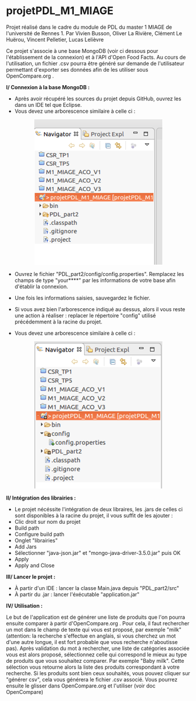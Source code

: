 # projetPDL_M1_MIAGE
Projet réalisé dans le cadre du module de PDL du master 1 MIAGE de l'université de Rennes 1. 
Par Vivien Busson, Oliver La Rivière, Clément Le Huërou, Vincent Pelletier, Lucas Lelièvre

Ce projet s'associe à une base MongoDB (voir ci dessous pour l'établissement de la connexion) et à l'API d'Open Food Facts. 
Au cours de l'utilisation, un fichier .csv pourra être généré sur demande de l'utilisateur permettant d'exporter ses données afin de les utiliser sous OpenCompare.org .

<b>I/ Connexion à la base MongoDB : </b>

- Après avoir récupéré les sources du projet depuis GitHub, ouvrez les dans un IDE tel que Eclipse. 
- Vous devez une arborescence similaire à celle ci : 
<p align="center">
  <img src="img/Screen_PDL_afterClone.png" width="350"/>


- Ouvrez le fichier "PDL_part2/config/config.properties". Remplacez les champs de type "your****" par les informations de votre base afin d'établir la connexion.

- Une fois les informations saisies, sauvegardez le fichier. 
- Si vous avez bien l'arborescence indiqué au dessus, alors il vous reste une action à réaliser : replacer le répertoire "config" utilisé précédemment à la racine du projet.
- Vous devez une arborescence similaire à celle ci : 
</p>
<p align="center">
  <img src="img/Screen_PDL_good.png" width="350"/>
</p>


<b>II/ Intégration des librairies : </b>

- Le projet nécéssite l'intégration de deux libraires, les .jars de celles ci sont disponibles à la racine du projet, il vous suffit de les ajouter : 
- Clic droit sur nom du projet
- Build path
- Configure build path
- Onglet "librairies"
- Add Jars
- Sélectionner "java-json.jar" et "mongo-java-driver-3.5.0.jar" puis OK
- Apply
- Apply and Close


<b>III/ Lancer le projet : </b>

- À partir d'un IDE : lancer la classe Main.java depuis "PDL_part2/src"
- À partir du .jar : lancer l'éxécutable "application.jar"

<b>IV/ Utilisation : </b>

Le but de l'application est de générer une liste de produits que l'on pourra ensuite comparer à partir d'OpenCompare.org .
Pour cela, il faut rechercher un mot dans le champ de texte qui vous est proposé, par exemple "milk" (attention: la recherche s'effectue en anglais, si vous cherchez un mot d'une autre longue, il est fort probable que vous recherche n'aboutisse pas).
Après validation du mot à rechercher, une liste de catégories associée vous est alors proposé, sélectionnez celle qui correspond le mieux au type de produits que vous souhaitez comparer. Par exemple "Baby milk".
Cette sélection vous retourne alors la liste des produits correspondant à votre recherche. Si les produits sont bien ceux souhaités, vous pouvez cliquer sur "générer csv", cela vous générera le fichier .csv associé. 
Vous pourrez ensuite le glisser dans OpenCompare.org et l'utiliser (voir doc OpenCompare)

